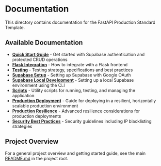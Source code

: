 # Documentation

This directory contains documentation for the FastAPI Production Standard Template.

## Available Documentation

- [**Quick Start Guide**](./quick-start.md) - Get started with Supabase authentication and protected CRUD operations
- [**Flask Integration**](./flask-integration.md) - How to integrate with a Flask frontend
- [**Testing**](./testing.md) - Testing strategy, specifications and best practices
- [**Supabase Setup**](./supabase-setup.md) - Setting up Supabase with Google OAuth
- [**Supabase Local Development**](./supabase-local-dev.md) - Setting up a local Supabase environment using the CLI
- [**Scripts**](./scripts.md) - Utility scripts for running, testing, and managing the application
- [**Production Deployment**](./production-deployment.md) - Guide for deploying in a resilient, horizontally scalable production environment
- [**Production Resilience**](./production-resilience.md) - Advanced resilience considerations for production deployments
- [**Security Best Practices**](./security-best-practices.md) - Security guidelines including IP blacklisting strategies

## Project Overview

For a general project overview and getting started guide, see the main [README.md](../README.md) in the project root.
